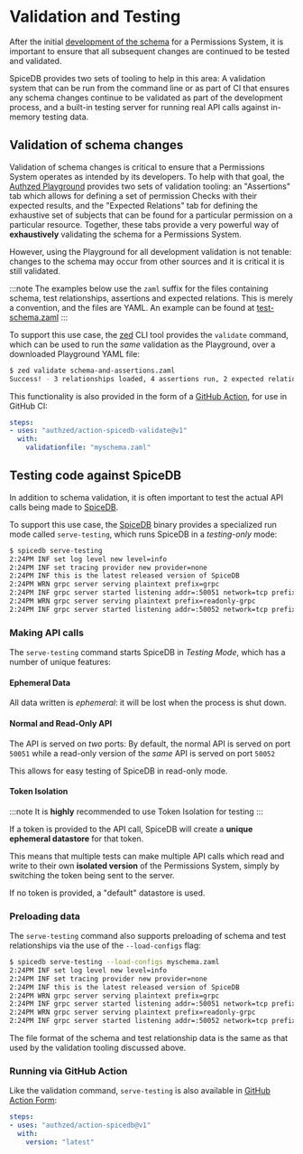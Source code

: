 # Validation and Testing

After the initial [development of the schema] for a Permissions System, it is important to ensure that all subsequent changes are continued to be tested and validated.

[development of the schema]: schema.md

SpiceDB provides two sets of tooling to help in this area: A validation system that can be run from the command line or as part of CI that ensures any schema changes continue to be validated as part of the development process, and a built-in testing server for running real API calls against in-memory testing data.

## Validation of schema changes

Validation of schema changes is critical to ensure that a Permissions System operates as intended by its developers.
To help with that goal, the [Authzed Playground] provides two sets of validation tooling: an "Assertions" tab which allows for defining a set of permission Checks with their expected results, and the "Expected Relations" tab for defining the exhaustive set of subjects that can be found for a particular permission on a particular resource.
Together, these tabs provide a very powerful way of **exhaustively** validating the schema for a Permissions System.

However, using the Playground for all development validation is not tenable: changes to the schema may occur from other sources and it is critical it is still validated.

:::note
The examples below use the `zaml` suffix for the files containing schema, test relationships, assertions and expected relations. This is merely a convention, and the files are YAML. An example can be found at [test-schema.zaml]
:::

To support this use case, the [zed] CLI tool provides the `validate` command, which can be used to run the *same* validation as the Playground, over a downloaded Playground YAML file:

```sh
$ zed validate schema-and-assertions.zaml
Success! - 3 relationships loaded, 4 assertions run, 2 expected relations validated
```

This functionality is also provided in the form of a [GitHub Action], for use in GitHub CI:

```yaml
steps:
- uses: "authzed/action-spicedb-validate@v1"
  with:
    validationfile: "myschema.zaml"
```

[Authzed Playground]: https://play.authzed.com
[zed]: https://github.com/authzed/zed
[Github Action]: https://github.com/authzed/action-spicedb-validate
[test-schema.zaml]: https://github.com/authzed/action-spicedb-validate/blob/main/test-schema.zaml

## Testing code against SpiceDB

In addition to schema validation, it is often important to test the actual API calls being made to [SpiceDB].

To support this use case, the [SpiceDB] binary provides a specialized run mode called `serve-testing`, which runs SpiceDB in a *testing-only* mode:

```sh
$ spicedb serve-testing
2:24PM INF set log level new level=info
2:24PM INF set tracing provider new provider=none
2:24PM INF this is the latest released version of SpiceDB
2:24PM WRN grpc server serving plaintext prefix=grpc
2:24PM INF grpc server started listening addr=:50051 network=tcp prefix=grpc workers=0
2:24PM WRN grpc server serving plaintext prefix=readonly-grpc
2:24PM INF grpc server started listening addr=:50052 network=tcp prefix=readonly-grpc workers=0
```

### Making API calls

The `serve-testing` command starts SpiceDB in *Testing Mode*, which has a number of unique features:

#### Ephemeral Data

All data written is *ephemeral*: it will be lost when the process is shut down.

#### Normal and Read-Only API

The API is served on *two* ports: By default, the normal API is served on port `50051` while a read-only version of the *same* API is served on port `50052`

This allows for easy testing of SpiceDB in read-only mode.

#### Token Isolation

:::note
It is **highly** recommended to use Token Isolation for testing
:::

If a token is provided to the API call, SpiceDB will create a **unique ephemeral datastore** for that token.

This means that multiple tests can make multiple API calls which read and write to their own **isolated version** of the Permissions System, simply by switching the token being sent to the server.

If no token is provided, a "default" datastore is used.

### Preloading data

The `serve-testing` command also supports preloading of schema and test relationships via the use of the `--load-configs` flag:

```sh
$ spicedb serve-testing --load-configs myschema.zaml
2:24PM INF set log level new level=info
2:24PM INF set tracing provider new provider=none
2:24PM INF this is the latest released version of SpiceDB
2:24PM WRN grpc server serving plaintext prefix=grpc
2:24PM INF grpc server started listening addr=:50051 network=tcp prefix=grpc workers=0
2:24PM WRN grpc server serving plaintext prefix=readonly-grpc
2:24PM INF grpc server started listening addr=:50052 network=tcp prefix=readonly-grpc workers=0
```

The file format of the schema and test relationship data is the same as that used by the validation tooling discussed above.

[SpiceDB]: https://github.com/authzed/spicedb

### Running via GitHub Action

Like the validation command, `serve-testing` is also available in [GitHub Action Form]:

```yaml
steps:
- uses: "authzed/action-spicedb@v1"
  with:
    version: "latest"
```

[GitHub Action Form]: https://github.com/authzed/action-spicedb
